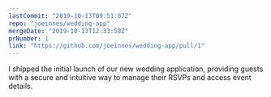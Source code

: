 ```yaml
---
lastCommit: "2019-10-13T09:51:07Z"
repo: "joeinnes/wedding-app"
mergeDate: "2019-10-13T12:33:58Z"
prNumber: 1
link: "https://github.com/joeinnes/wedding-app/pull/1"
---
```


I shipped the initial launch of our new wedding application, providing guests with a secure and intuitive way to manage their RSVPs and access event details.